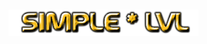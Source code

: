 <h1>
    <img src="Screenshots/title.png" width="304" align="left" alt="SimpleLvl">
</h1>
<div style="clear: both; width: 100%;">&nbsp;</div>
